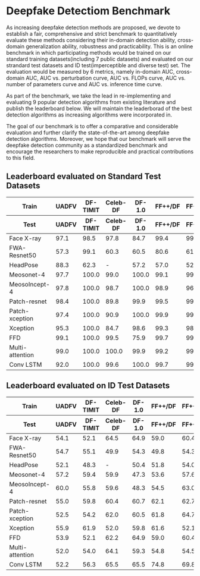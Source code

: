# Deepfake Detectiom Benchmark
As increasing deepfake detection methods are proposed, we devote to establish a fair, comprehensive and strict benchmark to quantitatively evaluate these methods considering their in-domain detection ability, cross-domain generalization ability, robustness and practicability. This is an online benchmark in which participating methods would be trained on our standard training datasets(including 7 public datasets) and evaluated on our strandard test datasets and ID test(imperceptible and diverse test) set. The evaluation would be measured by 6 metrics, namely in-domain AUC, cross-domain AUC, AUC vs. perturbation curve, AUC vs. FLOPs curve, AUC vs. number of parameters curve and AUC vs. inference time curve.

As part of the benchmark, we take the lead in re-implementing and evaluating 9 popular detection algorithms from existing literature and publish the leaderboard below. We will maintain the leaderborad of the best detection algorithms as increasing algorithms were incorporated in.

The goal of our benchmark is to offer a comparative and considerable evaluation and further clarify the state-of-the-art among deepfake detection algorithms. Moreover, we hope that our benchmark will serve the deepfake detection community as a standardized benchmark and encourage the researchers to make reproducible and practical contributions to this field.

## Leaderboard evaluated on Standard Test Datasets

<table>
    <thead>
        <tr>
          <th>Train</th>
          <th>UADFV</th>
          <th>DF-TIMIT</th>
          <th>Celeb-DF</th>
          <th>DF-1.0</th>
          <th>FF++/DF</th>
          <th>FF++/FS</th>
          <th>FF++/FShifter</th>
          <th>DFDC</th>
          <th>ForgeryNet</th>
          <th rowspan=2>Average AUC(%)</th>
        </tr>
      <tr>
          <th>Test</th>
          <th>UADFV</th>
          <th>DF-TIMIT</th>
          <th>Celeb-DF</th>
          <th>DF-1.0</th>
          <th>FF++/DF</th>
          <th>FF++/FS</th>
          <th>FF++/FShifter</th>
          <th>DFDC</th>
          <th>ForgeryNet</th>
        </tr>
  </thead>
  <tbody>
        <tr>
          <td>Face X-ray</td>
          <td>97.1</td>
          <td>98.5</td>
          <td>97.8</td>
          <td>84.7</td>
          <td>99.4</td>
          <td>99.8</td>
          <td>99.7</td>
          <td>-</td>
          <td>-</td>
          <td>96.7(96.7)</td>
        </tr>
        <tr>
           <td>FWA-Resnet50</td>
           <td>57.3</td>
           <td>99.1</td>
           <td>60.3</td>
           <td>60.5</td>
           <td>80.6</td>
           <td>61.2</td>
           <td>50.0</td>
           <td>47.6</td>
           <td>50.3</td>
           <td>63.6(67.0)</td>
        </tr>
        <tr>
            <td>HeadPose</td>
            <td>88.3</td>
            <td>62.3</td>
            <td>-</td>
            <td>57.2</td>
            <td>57.0</td>
            <td>52.3</td>
            <td>61.2</td>
            <td>-</td>
            <td>-</td>
            <td>63.0(63.0)</td>
        </tr>
        <tr>
            <td>Meosonet-4</td>
            <td>97.7</td>
            <td>100.0</td>
            <td>99.0</td>
            <td>100.0</td>
            <td>99.1</td>
            <td>99.4</td>
            <td>99.6</td>
            <td>93.8</td>
            <td>71.2</td>
            <td>95.5(99.2)</td>
        </tr>
        <tr>
            <td>MeosoIncept-4</td>
            <td>97.8</td>
            <td>100.0</td>
            <td>98.7</td>
            <td>100.0</td>
            <td>98.9</td>
            <td>96.8</td>
            <td>99.5</td>
            <td>94.8</td>
            <td>67.0</td>
            <td>94.8(98.8)</td>
        </tr>
        <tr>
            <td>Patch-resnet</td>
            <td>98.4</td>
            <td>100.0</td>
            <td>89.8</td>
            <td>99.9</td>
            <td>99.5</td>
            <td>99.7</td>
            <td>99.5</td>
            <td>90.1</td>
            <td>60.5</td>
            <td>92.4(98.1)</td>
        </tr>
        <tr>
            <td>Patch-xception</td>
            <td>97.4</td>
            <td>100.0</td>
            <td>90.9</td>
            <td>100.0</td>
            <td>99.9</td>
            <td>99.6</td>
            <td>99.7</td>
            <td>92.7</td>
            <td>60.1</td>
            <td>93.3(98.2)</td>
        </tr>
        <tr>
            <td>Xception</td>
            <td>95.3</td>
            <td>100.0</td>
            <td>84.7</td>
            <td>98.6</td>
            <td>99.3</td>
            <td>98.4</td>
            <td>99.3</td>
            <td>79.7</td>
            <td>64.4</td>
            <td>91.0(96.5)</td>
        </tr>
        <tr>
            <td>FFD</td>
            <td>99.1</td>
            <td>100.0</td>
            <td>99.5</td>
            <td>75.9</td>
            <td>99.7</td>
            <td>99.6</td>
            <td>100.0</td>
            <td>-</td>
            <td>-</td>
            <td>96.2(96.2)</td>
        </tr>
        <tr>
            <td>Multi-attention</td>
            <td>99.0</td>
            <td>100.0</td>
            <td>100.0</td>
            <td>99.9</td>
            <td>99.2</td>
            <td>99.7</td>
            <td>100.0</td>
            <td>99.0</td>
            <td>80.1</td>
            <td>97.4(99.6)</td>
        </tr>
        <tr>
            <td>Conv LSTM</td>
            <td>92.0</td>
            <td>100.0</td>
            <td>99.6</td>
            <td>100.0</td>
            <td>99.7</td>
            <td>99.8</td>
            <td>99.9</td>
            <td>86.7</td>
            <td>60.7</td>
            <td>93.1(98.7)</td>
        </tr>
    </tbody>
</table>

## Leaderboard evaluated on ID Test Datasets
<table>
    <thead>
        <tr>
          <th>Train</th>
          <th>UADFV</th>
          <th>DF-TIMIT</th>
          <th>Celeb-DF</th>
          <th>DF-1.0</th>
          <th>FF++/DF</th>
          <th>FF++/FS</th>
          <th>FF++/FShifter</th>
          <th>DFDC</th>
          <th>ForgeryNet</th>
          <th rowspan=2>Average AUC(%)</th>
        </tr>
      <tr>
          <th>Test</th>
          <th>UADFV</th>
          <th>DF-TIMIT</th>
          <th>Celeb-DF</th>
          <th>DF-1.0</th>
          <th>FF++/DF</th>
          <th>FF++/FS</th>
          <th>FF++/FShifter</th>
          <th>DFDC</th>
          <th>ForgeryNet</th>
        </tr>
  </thead>
  <tbody>
        <tr>
          <td>Face X-ray</td>
          <td>54.1</td>
          <td>52.1</td>
          <td>64.5</td>
          <td>64.9</td>
          <td>59.0</td>
          <td>60.4</td>
          <td>57.6</td>
          <td>-</td>
          <td>-</td>
          <td>58.9(58.9)</td>
        </tr>
        <tr>
           <td>FWA-Resnet50</td>
           <td>54.7</td>
           <td>55.1</td>
           <td>49.9</td>
           <td>54.3</td>
           <td>49.8</td>
           <td>54.3</td>
           <td>50.0</td>
           <td>53.2</td>
           <td>50.0</td>
           <td>52.3(52.5)</td>
        </tr>
        <tr>
            <td>HeadPose</td>
            <td>52.1</td>
            <td>48.3</td>
            <td>-</td>
            <td>50.4</td>
            <td>51.8</td>
            <td>54.0</td>
            <td>50.7</td>
            <td>-</td>
            <td>-</td>
            <td>51.2(51.2)</td>
        </tr>
        <tr>
            <td>Meosonet-4</td>
            <td>57.2</td>
            <td>59.4</td>
            <td>59.9</td>
            <td>47.3</td>
            <td>53.6</td>
            <td>57.6</td>
            <td>48.7</td>
            <td>61.6</td>
            <td>66.5</td>
            <td>56.8(54.8)</td>
        </tr>
        <tr>
            <td>MeosoIncept-4</td>
            <td>60.0</td>
            <td>55.8</td>
            <td>59.6</td>
            <td>48.3</td>
            <td>54.5</td>
            <td>63.0</td>
            <td>49.8</td>
            <td>60.5</td>
            <td>54.7</td>
            <td>56.2(55.8)</td>
        </tr>
        <tr>
            <td>Patch-resnet</td>
            <td>55.0</td>
            <td>59.8</td>
            <td>60.4</td>
            <td>60.7</td>
            <td>62.1</td>
            <td>62.7</td>
            <td>58.8</td>
            <td>59.3</td>
            <td>63.7</td>
            <td>60.2(59.9)</td>
        </tr>
        <tr>
            <td>Patch-xception</td>
            <td>52.5
            <td>54.2
            <td>62.0
            <td>60.5
            <td>61.8
            <td>64.7
            <td>61.1
            <td>55.1
            <td>64.3
            <td>59.5(59.5)
        </tr>
        <tr>
            <td>Xception</td>
            <td>55.9</td>
            <td>61.9</td>
            <td>52.0</td>
            <td>59.8</td>
            <td>61.6</td>
            <td>52.1</td>
            <td>49.0</td>
            <td>56.3</td>
            <td>53.7</td>
            <td>55.9(56.1)</td>
        </tr>
        <tr>
            <td>FFD</td>
            <td>53.9</td>
            <td>52.1</td>
            <td>62.2</td>
            <td>64.9</td>
            <td>59.0</td>
            <td>60.4</td>
            <td>57.6</td>
            <td>-</td>
            <td>-</td>
            <td>58.5(58.5)</td>
        </tr>
        <tr>
            <td>Multi-attention</td>
            <td>52.0</td>
            <td>54.0</td>
            <td>64.1</td>
            <td>59.3</td>
            <td>54.8</td>
            <td>54.5</td>
            <td>57.4</td>
            <td>74.7</td>
            <td>74.5</td>
            <td>60.5(56.5)</td>
        </tr>
        <tr>
            <td>Conv LSTM</td>
            <td>52.2</td>
            <td>56.3</td>
            <td>65.5</td>
            <td>65.5</td>
            <td>74.8</td>
            <td>69.8</td>
            <td>47.6</td>
            <td>67.9</td>
            <td>51.9</td>
            <td>61.3(61.8)</td>
        </tr>
    </tbody>
</table>
